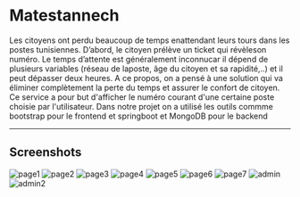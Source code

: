 # Matestannech
Les citoyens ont perdu beaucoup de temps enattendant leurs tours dans les postes tunisiennes.
D’abord, le citoyen prélève un ticket qui révèleson numéro.
Le temps d’attente est généralement inconnucar il dépend de plusieurs variables (réseau de laposte, âge du citoyen et sa rapidité,..) et il peut dépasser deux heures.
A ce propos, on a pensé à une solution qui va éliminer complètement la perte du temps et assurer le confort de citoyen. Ce service a pour but d'afficher le numéro courant d'une certaine poste choisie par l'utilisateur.
Dans notre projet on a utilisé les outils commme bootstrap pour le frontend et springboot et MongoDB pour le backend

--------------------------
Screenshots
--------------------------
![page1](https://user-images.githubusercontent.com/73441709/158356789-fc75a4af-773f-47a2-962d-c835ba768a29.png)
![page2](https://user-images.githubusercontent.com/73441709/158356830-f0a32979-2bab-4ea7-96b9-9af59c783ca5.png)
![page3](https://user-images.githubusercontent.com/73441709/158356862-07e2b4be-782b-4397-97de-8d3745276de0.png)
![page4](https://user-images.githubusercontent.com/73441709/158356892-1f71bf2a-a2ed-4af8-b88c-98ba3e03c629.png)
![page5](https://user-images.githubusercontent.com/73441709/158356909-57dca6bc-2569-4f0c-a5a9-353d03a7b227.png)
![page6](https://user-images.githubusercontent.com/73441709/158356935-76ad57d8-6502-49ee-908a-5c71e2cb3a24.png)
![page7](https://user-images.githubusercontent.com/73441709/158356947-c241e661-c6c8-42e0-9686-3e90283b38de.png)
![admin](https://user-images.githubusercontent.com/73441709/158356969-a84d576c-3b58-4ffe-8ad6-1c34450aaaad.png)
![admin2](https://user-images.githubusercontent.com/73441709/158356982-111484c7-0317-4fa6-9c69-d7a4134d4ff0.png)

